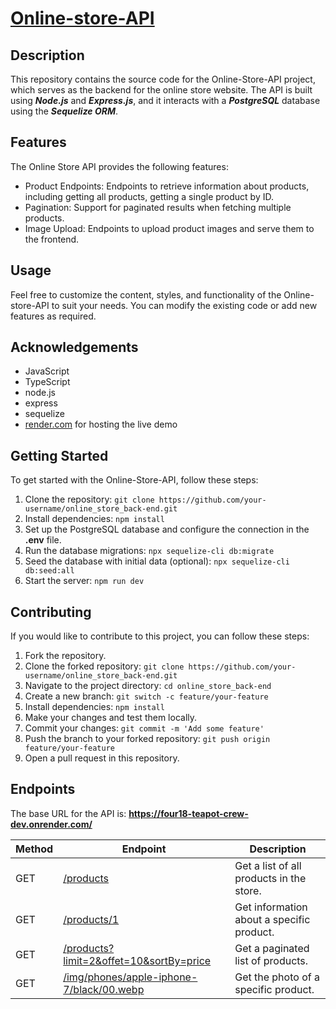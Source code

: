 # [Online-store-API](https://four18-teapot-crew-dev.onrender.com/)

## Description

This repository contains the source code for the Online-Store-API project, which serves as the backend for the online store website. The API is built using **_Node.js_** and **_Express.js_**, and it interacts with a **_PostgreSQL_** database using the **_Sequelize ORM_**.

## Features

The Online Store API provides the following features:

- Product Endpoints: Endpoints to retrieve information about products, including getting all products, getting a single product by ID.
- Pagination: Support for paginated results when fetching multiple products.
- Image Upload: Endpoints to upload product images and serve them to the frontend.

## Usage

Feel free to customize the content, styles, and functionality of the Online-store-API to suit your needs. You can modify the existing code or add new features as required.

## Acknowledgements

- JavaScript
- TypeScript
- node.js
- express
- sequelize
- [render.com](https://render.com/) for hosting the live demo

## Getting Started

To get started with the Online-Store-API, follow these steps:

1. Clone the repository: `git clone https://github.com/your-username/online_store_back-end.git`
2. Install dependencies: `npm install`
3. Set up the PostgreSQL database and configure the connection in the **.env** file.
4. Run the database migrations: `npx sequelize-cli db:migrate`
5. Seed the database with initial data (optional): `npx sequelize-cli db:seed:all`
6. Start the server: `npm run dev`

## Contributing

If you would like to contribute to this project, you can follow these steps:

1. Fork the repository.
2. Clone the forked repository: `git clone https://github.com/your-username/online_store_back-end.git`
3. Navigate to the project directory: `cd online_store_back-end`
4. Create a new branch: `git switch -c feature/your-feature`
5. Install dependencies: `npm install`
6. Make your changes and test them locally.
7. Commit your changes: `git commit -m 'Add some feature'`
8. Push the branch to your forked repository: `git push origin feature/your-feature`
9. Open a pull request in this repository.

## Endpoints

The base URL for the API is: **https://four18-teapot-crew-dev.onrender.com/**

| Method | Endpoint                                                                                                                         | Description                               |
| ------ | -------------------------------------------------------------------------------------------------------------------------------- | ----------------------------------------- |
| GET    | [/products](https://four18-teapot-crew-dev.onrender.com/products)                                                                | Get a list of all products in the store.  |
| GET    | [/products/1](https://four18-teapot-crew-dev.onrender.com/products/1)                                                            | Get information about a specific product. |
| GET    | [/products?limit=2&offet=10&sortBy=price](https://four18-teapot-crew-dev.onrender.com/products?limit=2&offet=10&sortBy=price)      | Get a paginated list of products.         |
| GET    | [/img/phones/apple-iphone-7/black/00.webp](https://four18-teapot-crew-dev.onrender.com/img/phones/apple-iphone-7/black/00.webp5) | Get the photo of a specific product.      |

